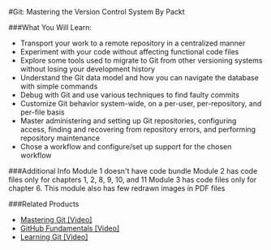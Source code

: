 #Git: Mastering the Version Control System 
By Packt


###What You Will Learn:

* Transport your work to a remote repository in a centralized manner
* Experiment with your code without affecting functional code files
* Explore some tools used to migrate to Git from other versioning systems without losing your development history
* Understand the Git data model and how you can navigate the database with simple commands
* Debug with Git and use various techniques to find faulty commits
* Customize Git behavior system-wide, on a per-user, per-repository, and per-file basis
* Master administering and setting up Git repositories, configuring access, finding and recovering from repository errors, and performing repository maintenance
* Chose a workflow and configure/set up support for the chosen workflow

###Additional Info
Module 1 doesn't have code bundle
Module 2 has code files only for chapters 1, 2, 8, 9, 10, and 11
Module 3 has code files only for chapter 6. This module also has few redrawn images in PDF files

###Related Products
* [Mastering Git [Video]](https://www.packtpub.com/application-development/mastering-git-video?utm_source=github&utm_medium=repository&utm_campaign=9781783554133)
* [GitHub Fundamentals [Video]](https://www.packtpub.com/application-development/github-fundamentals-video?utm_source=github&utm_medium=repository&utm_campaign=9781787126459)
* [Learning Git [Video]](https://www.packtpub.com/application-development/learning-git-video?utm_source=github&utm_medium=repository&utm_campaign=9781783554232)
